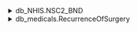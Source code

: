 <details>
<summary>db_NHIS.NSC2_BND</summary>

### DDA
| 변수명    | 변수 설명 | 변수값 설명 | |
|-----------|---------------|--------| ----- |
| RN_INDI | 개인고유번호 | 7자리의 개인 고유번호, 연계코드 | 범주형-명목형, 분석에 필요 |
| BTH_YYYY | 출생년도(1921~2015) | 대상자의 출생년도, 기준년도에서 출생년도를 뺀 값으로 산출됨 | 날짜형(순서형) 또는 범주형|
| DTH_YYYYMM | 사망연월 | 사망자의 사망연월, 년월로 표기됨 | 날짜형(순서형) 또는 범주형-연속형 |
| COD1 | 사망원인1 | 한국표준질병‧사인분류(KCD) 코드 사용, 사망 원인을 상위 1차 분류로 기재된 코드 | 범주형 |
| COD2 | 사망원인2 | 한국표준질병‧사인분류(KCD) 코드 사용, 사망 원인을 상위 2차 분류(상세 원인)로 기재된 코드 | 범주형, 이차 사망 원인 |

### 분석 기준 : 년도별 주요 사망 원인 분석(X:DTH_YYYYMM<사망연월>, Y:COD1<사망원인1>)

</details>


<details>
<summary>db_medicals.RecurrenceOfSurgery</summary>

### DDA
| 변수명 | 변수설명 | |
|-------------|---------------------|-------- |
| _id | Unique identifier for each row (각 행마다 고유한 식별자) | 범주형-명목형 |
| Unnamed: 0 | Index column (인덱스 열) | |
| 환자ID | Unique identifier for each patient (각 환자마다 고유한 식별자) | |
| Large Lymphocyte | 특정 의료 상태를 나타낼 수 있는 백혈구 중 하나인 대형 림프구 | |
| Location of herniation | Location of herniated disc in the spine (척추의 돌출 디스크 위치) | |
| ODI | Oswestry Disability Index(요통 환자의 기능적 장애를 측정하는 Oswestry 장애 지수) | |
| 가족력 | Family history of medical conditions (가족 내 질환 이력) |  |
| 간질성폐질환 | Chronic obstructive pulmonary disease (COPD) (만성 폐쇄성 폐질환) | |
| 고혈압여부 | Presence or absence of hypertension (고혈압 여부) | |
| 과거수술횟수 | Number of past surgeries (과거 수술 횟수) | |
| 당뇨여부 | Presence or absence of diabetes (당뇨 진단 여부) | |
| 말초동맥질환여부 | Presence or absence of peripheral arterial disease (말초동맥질환 여부) | |
| 빈혈여부 | Presence or absence of anemia (빈혈 여부) | |
| 성별 | Gender (성별) | |
| 스테로이드치료 | Use of steroid medication for treatment (스테로이드 치료 여부) | |
| 신부전여부 | Presence or absence of renal failure (신장 기능 장애 여부) | |
| 신장 | Height (신장) | |
| 심혈관질환 | Presence or absence of cardiovascular disease (심혈관 질환 여부) |  |
| 암발병여부 | Presence or absence of cancer (암 발병 여부) | |
| 연령 | Age at time of data collection (데이터 수집 시 나이) | |
| 우울증여부 | Presence or absence of depression (우울증 여부) | |
| 입원기간 | Length of hospital stay (입원 기간) | |
| 입원일자 | Date of admission to hospital (입원 일자) | |
| 종양진행여부 | Presence or absence of tumor progression (종양 진행 여부) | |
| 직업 | Occupation (직업) | |
| 체중 | Body weight (체중) | |
| 퇴원일자 | Date of discharge from hospital (퇴원 일자) | |
| 헤모글로빈수치 | Hemoglobin level in the blood (혈중 헤모글로빈 수치) | |
| 혈전합병증여부 | Presence or absence of thromboembolism (혈전 합병증 여부) | |
| 환자통증정도 | Severity of patient's pain (환자의 통증 정도) | |
| 흡연여부 | Presence or absence of smoking habit (흡연 여부) | |
| 통증기간(월) | Duration of pain, in months (통증 기간, 달 단위) | |
| 수술기법 | Surgical technique used (수술 기술) | |
| 수술시간 | Duration of surgery (수술 시간) | |
| 수술실패여부 | Presence or absence of surgical failure (수술 실패 여부) | |
| 수술일자 | Date of surgery (수술 일자) | |
| 재발여부 | 의료 상태 재발 여부 | |
| 혈액형 | Blood type (혈액형) | |
| 전방디스크높이(mm) | 전방 디스크 높이, 밀리미터 단위 | |
| 후방디스크높이(mm) | 후방 디스크 높이, 밀리미터 단위 | |
| 지방축적도 | Degree of fat accumulation (지방 축적 정도) | |
| Instability | Presence or absence of spinal instability (척추 불안정 여부) | |
| MF + ES | Presence or absence of Modic type I changes (Modic 타입 I 변화 여부) | |
| Modic change | Presence or absence of Modic changes (Modic 변화 여부) | |
| PI | Pelvic Incidence, measured in degrees (골반 기울기, 도 단위) | |
| PT | Pelvic Tilt, measured in degrees (골반 틸트, 도 단위) | |
| Seg Angle(raw) | Segmental angle, measured in degrees (세그먼트 각도, 도 단위) | |
| Vaccum disc | Presence or absence of vacuum phenomena in the disc (디스크 내 진공 현상 여부) | |
| 골밀도 | Bone density (골밀도) | |
| 디스크단면적 | Disc cross-sectional area (디스크 단면적) | |
| 디스크위치 | Location of the disc in the spine (척추의 디스크 위치) | |
| 척추이동척도 | Degree of spinal displacement (척추 이동 정도) | |
| 척추전방위증 | Presence or absence of spondylolisthesis (척추 전방 이탈증 여부) | |

### 분석 기준 : 연령별 퇴원까지 걸린 날짜 분석(X:<연령>, Y:<퇴원날짜>)

</details>